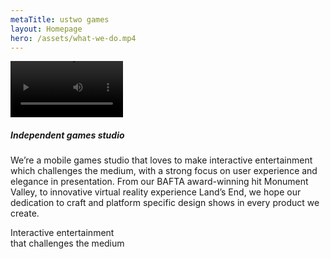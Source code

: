 ```yaml
---
metaTitle: ustwo games
layout: Homepage
hero: /assets/what-we-do.mp4
---
```


<div class="content-box squashed inline-images floating-images welcome">

<div class="video"><video src="/assets/CrowIdleLoop1.mp4" width="180" autoPlay loop playsInline></video></div>

##### Independent games studio

We’re a mobile games studio that loves to make interactive entertainment which challenges the medium, with a strong focus on user experience and elegance in presentation. From our BAFTA award-winning hit Monument Valley, to innovative virtual reality experience Land’s End, we hope our dedication to craft and platform specific design shows in every product we create.

</div>

<p class="homepage-banner">Interactive entertainment<br/>that challenges the medium</p>
